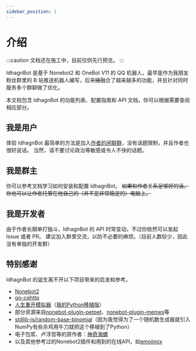 ```yaml
---
sidebar_position: 1
---
```

# 介绍

:::caution
文档还在施工中，目前仅供先行预览。
:::

IdhagnBot 是基于 Nonebot2 和 OneBot V11 的 QQ 机器人，最早是作为我朋友粉丝群里的 B 站推送机器人编写，后来~~缝~~融合了越来越多的功能，并且针对同时服务多个群聊做了优化。

本文档包含 IdhagnBot 的功能列表、配置指南和 API 文档，你可以根据需要查阅相应部分。

## 我是用户
体验 IdhagnBot 最简单的方法是加入[作者的闲聊群](https://qm.qq.com/cgi-bin/qm/qr?k=USDC9Yc0PPxBHHIVp5KIoHYSmuBHJK2u)，没有话题限制，并且作者也很好说话。
当然，请不要讨论政治等敏感或令人不快的话题。

## 我是群主
你可以参考文档学习如何安装和配置 IdhagnBot。
~~如果和作者关系足够好的话，你也可以让作者托管在他自己的（并不是非常稳定的）电脑上。~~

## 我是开发者
由于作者长期单打独斗，IdhagnBot 的 API 时常变动，不过你依然可以发起 Issue 或者 PR。
建议加入群里交流，以防不必要的麻烦。（目前人数较少，因此没有单独的开发群）

## 特别感谢
IdhagnBot 的诞生离不开以下项目带来的启发和参考。
* [Nonebot2](https://v2.nonebot.dev/)
* [go-cqhttp](https://docs.go-cqhttp.org/)
* [人生重开模拟器](https://github.com/VickScarlet/lifeRestart)（[我的Python移植版](https://github.com/su226/LifeRestartPy)）
* 部分资源来自[nonebot-plugin-petpet](https://github.com/MeetWq/nonebot-plugin-petpet)、[nonebot-plugin-memes](https://github.com/noneplugin/nonebot-plugin-memes)等
* [stdlib-js/random-base-binomial](https://github.com/stdlib-js/random-base-binomial)（因为我觉得为了一个随机数生成器就引入NumPy有些杀鸡用牛刀就把这个移植到了Python）
* 电子包浆、卢浮宫等的原作者：[神奇海螺](https://lab.magiconch.com/)
* 以及其他参考过的Nonebot2插件和用到的在线API，如[emojimix](https://tikolu.net/emojimix/)
